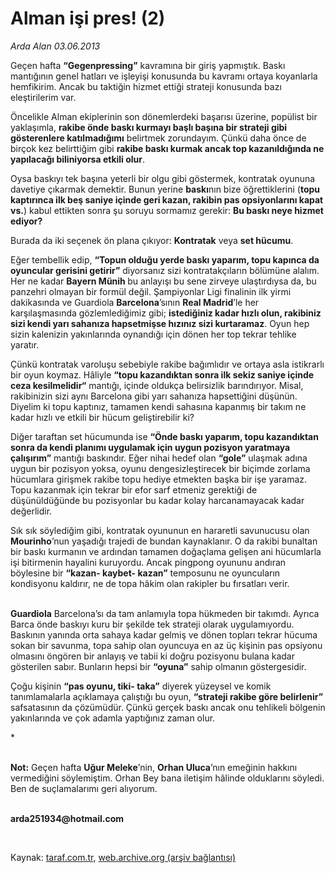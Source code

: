 # Alman işi pres! (2)

*Arda Alan 03.06.2013*

<div class="yazi"><p>Geçen hafta <b>“Gegenpressing”</b> kavramına bir giriş yapmıştık. Baskı mantığının genel hatları ve işleyişi konusunda bu kavramı ortaya koyanlarla hemfikirim. Ancak bu taktiğin hizmet ettiği strateji konusunda bazı eleştirilerim var.</p>
<p>Öncelikle Alman ekiplerinin son dönemlerdeki başarısı üzerine, popülist bir yaklaşımla, <b>rakibe önde baskı kurmayı başlı başına bir strateji gibi gösterenlere katılmadığımı</b> belirtmek zorundayım. Çünkü daha önce de birçok kez belirttiğim gibi <b>rakibe baskı kurmak ancak top kazanıldığında ne yapılacağı biliniyorsa etkili olur</b>. </p>
<p>Oysa baskıyı tek başına yeterli bir olgu gibi göstermek, kontratak oyununa davetiye çıkarmak demektir. Bunun yerine <b>baskı</b>nın bize öğrettiklerini (<b>topu kaptırınca ilk beş saniye içinde geri kazan, rakibin pas opsiyonlarını kapat vs.</b>) kabul ettikten sonra şu soruyu sormamız gerekir: <b>Bu baskı neye hizmet ediyor?</b></p>
<p>Burada da iki seçenek ön plana çıkıyor: <b>Kontratak</b> veya <b>set hücumu</b>. </p>
<p>Eğer tembellik edip, <b>“Topun olduğu yerde baskı yaparım, topu kapınca da oyuncular gerisini getirir”</b> diyorsanız sizi kontratakçıların bölümüne alalım. Her ne kadar <b>Bayern Münih </b>bu anlayışı bu sene zirveye ulaştırdıysa da, bu panzehri olmayan bir formül değil. Şampiyonlar Ligi finalinin ilk yirmi dakikasında ve Guardiola <b>Barcelona</b>’sının <b>Real Madrid</b>’le her karşılaşmasında gözlemlediğimiz gibi; <b>istediğiniz kadar hızlı olun, rakibiniz sizi kendi yarı sahanıza hapsetmişse hızınız sizi kurtaramaz</b>. Oyun hep sizin kalenizin yakınlarında oynandığı için dönen her top tekrar tehlike yaratır. </p>
<p>Çünkü kontratak varoluşu sebebiyle rakibe bağımlıdır ve ortaya asla istikrarlı bir oyun koymaz. Hâliyle <b>“topu kazandıktan sonra ilk sekiz saniye içinde ceza kesilmelidir“</b> mantığı, içinde oldukça belirsizlik barındırıyor. Misal, rakibinizin sizi aynı Barcelona gibi yarı sahanıza hapsettiğini düşünün. Diyelim ki topu kaptınız, tamamen kendi sahasına kapanmış bir takım ne kadar hızlı ve etkili bir hücum geliştirebilir ki?</p>
<p>Diğer taraftan set hücumunda ise <b>“Önde baskı yaparım, topu kazandıktan sonra da kendi planımı uygulamak için uygun pozisyon yaratmaya çalışırım”</b> mantığı baskındır. Eğer nihai hedef olan <b>“gole”</b> ulaşmak adına uygun bir pozisyon yoksa, oyunu dengesizleştirecek bir biçimde zorlama hücumlara girişmek rakibe topu hediye etmekten başka bir işe yaramaz. Topu kazanmak için tekrar bir efor sarf etmeniz gerektiği de düşünüldüğünde bu pozisyonlar bu kadar kolay harcanamayacak kadar değerlidir.</p>
<p>Sık sık söylediğim gibi, kontratak oyununun en hararetli savunucusu olan <b>Mourinho</b>’nun yaşadığı trajedi de bundan kaynaklanır. O da rakibi bunaltan bir baskı kurmanın ve ardından tamamen doğaçlama gelişen ani hücumlarla işi bitirmenin hayalini kuruyordu. Ancak pingpong oyununu andıran böylesine bir <b>“kazan- kaybet- kazan”</b> temposunu ne oyuncuların kondisyonu kaldırır, ne de topa hâkim olan rakipler bu fırsatları verir.</p>
<p><b><br/>Guardiola</b> Barcelona’sı da tam anlamıyla topa hükmeden bir takımdı. Ayrıca Barca önde baskıyı kuru bir şekilde tek strateji olarak uygulamıyordu. Baskının yanında orta sahaya kadar gelmiş ve dönen topları tekrar hücuma sokan bir savunma, topa sahip olan oyuncuya en az üç kişinin pas opsiyonu olmasını öngören bir anlayış ve tabii ki doğru pozisyonu bulana kadar gösterilen sabır. Bunların hepsi bir <b>“oyuna”</b> sahip olmanın göstergesidir.</p>
<p>Çoğu kişinin <b>“pas oyunu, tiki- taka”</b> diyerek yüzeysel ve komik tanımlamalarla açıklamaya çalıştığı bu oyun, <b>“strateji rakibe göre belirlenir”</b> safsatasının da çözümüdür. Çünkü gerçek baskı ancak onu tehlikeli bölgenin yakınlarında ve çok adamla yaptığınız zaman olur.</p>
<p>*</p>
<p><b><br/>Not:</b> Geçen hafta <b>Uğur Meleke</b>’nin, <b>Orhan Uluca</b>’nın emeğinin hakkını vermediğini söylemiştim. Orhan Bey bana iletişim hâlinde olduklarını söyledi. Ben de suçlamalarımı geri alıyorum.</p><b>
<p><br/>arda251934@hotmail.com</p>
<p></p></b> 
</div>

Kaynak: [taraf.com.tr](http://www.taraf.com.tr:80/arda-alan/makale-alman-isi-pres-2.htm), [web.archive.org (arşiv bağlantısı)](http://web.archive.org/web/20130619135545/http://www.taraf.com.tr:80/arda-alan/makale-alman-isi-pres-2.htm)
